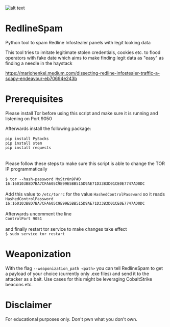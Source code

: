 ![alt text](https://github.com/hariomenkel/RedlineSpam/blob/main/redline_logo.png?raw=true)
# RedlineSpam
Python tool to spam Redline Infostealer panels with legit looking data

This tool tries to imitate legitimate stolen credentials, cookies etc. to flood operators with fake date which aims to make finding legit data as "easy" as finding a needle in the haystack

https://mariohenkel.medium.com/dissecting-redline-infostealer-traffic-a-soapy-endeavour-eb70694e243b

# Prerequisites
Please install Tor before using this script and make sure it is running and listening on Port 9050

Afterwards install the following package:<BR>
<BR>
`pip install PySocks`<BR>
`pip install stem`<BR>
`pip install requests`<BR>
<BR>  
Please follow these steps to make sure this script is able to change the TOR IP programmatically<BR>
<BR>
`$ tor --hash-password MyStr0n9P#D`<BR>
`16:160103B8D7BA7CFA605C9E99E5BB515D9AE71D33B3D01CE0E7747AD0DC`<BR>
<BR>
Add this value to `/etc/torrc` for the value `HashedControlPassword` so it reads<BR>
`HashedControlPassword 16:160103B8D7BA7CFA605C9E99E5BB515D9AE71D33B3D01CE0E7747AD0DC`<BR>
<BR>
Afterwards uncomment the line<BR>
`ControlPort 9051`<BR>
<BR>
and finally restart tor service to make changes take effect<BR>
`$ sudo service tor restart`
  
# Weaponization
With the flag `--weaponization_path <path>` you can tell RedlineSpam to get a payload of your choice (currently only .exe files) and send it to the attacker as a bait. Use cases for this might be leveraging CobaltStrike beacons etc.
  
# Disclaimer
For educational purposes only. Don't pwn what you don't own.
